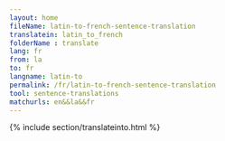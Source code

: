 ```yaml
---
layout: home
fileName: latin-to-french-sentence-translation
translatein: latin_to_french
folderName : translate
lang: fr
from: la
to: fr
langname: latin-to
permalink: /fr/latin-to-french-sentence-translation
tool: sentence-translations
matchurls: en&&la&&fr
---
```

{% include section/translateinto.html %}
